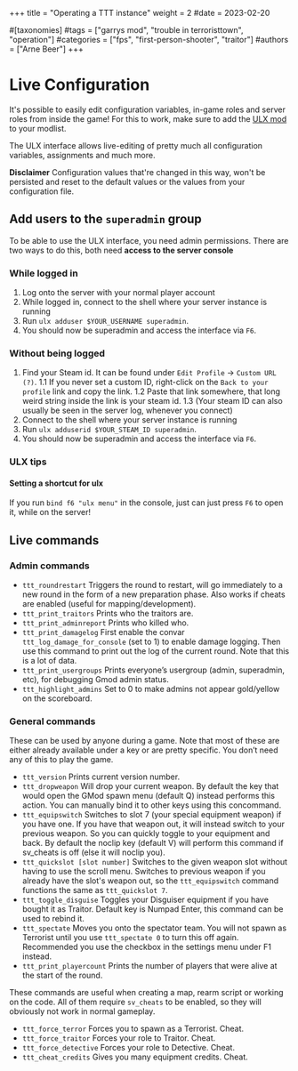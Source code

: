 +++
title = "Operating a TTT instance"
weight = 2
#date = 2023-02-20

#[taxonomies]
#tags = ["garrys mod", "trouble in terroristtown", "operation"]
#categories = ["fps", "first-person-shooter", "traitor"]
#authors = ["Arne Beer"]
+++

# Live Configuration

It's possible to easily edit configuration variables, in-game roles and server roles from inside the game!
For this to work, make sure to add the [ULX mod](https://steamcommunity.com/sharedfiles/filedetails/?id=557962280) to your modlist.

The ULX interface allows live-editing of pretty much all configuration variables, assignments and much more.

**Disclaimer**
Configuration values that're changed in this way, won't be persisted and reset to the default values or the values from your configuration file.

## Add users to the `superadmin` group

To be able to use the ULX interface, you need admin permissions.
There are two ways to do this, both need **access to the server console**

### While logged in

1. Log onto the server with your normal player account
2. While logged in, connect to the shell where your server instance is running
3. Run `ulx adduser $YOUR_USERNAME superadmin`.
4. You should now be superadmin and access the interface via `F6`.

### Without being logged

1. Find your Steam id. It can be found under `Edit Profile` -> `Custom URL (?)`.
1.1 If you never set a custom ID, right-click on the `Back to your profile` link and copy the link.
1.2 Paste that link somewhere, that long weird string inside the link is your steam id.
1.3 (Your steam ID can also usually be seen in the server log, whenever you connect)
2. Connect to the shell where your server instance is running
3. Run `ulx adduserid $YOUR_STEAM_ID superadmin`.
4. You should now be superadmin and access the interface via `F6`.

### ULX tips

#### Setting a shortcut for ulx

If you run `bind f6 "ulx menu"` in the console, just can just press `F6` to open it, while on the server!

## Live commands

### Admin commands

- `ttt_roundrestart` Triggers the round to restart, will go immediately to a new round in the form of a new preparation phase. Also works if cheats are enabled (useful for mapping/development).
- `ttt_print_traitors` Prints who the traitors are.
- `ttt_print_adminreport` Prints who killed who.
- `ttt_print_damagelog` First enable the convar `ttt_log_damage_for_console` (set to 1) to enable damage logging.
    Then use this command to print out the log of the current round. Note that this is a lot of data.
- `ttt_print_usergroups` Prints everyone’s usergroup (admin, superadmin, etc), for debugging Gmod admin status.
- `ttt_highlight_admins` Set to 0 to make admins not appear gold/yellow on the scoreboard.

### General commands

These can be used by anyone during a game. Note that most of these are either already available under a key or are pretty specific. You don’t need any of this to play the game.

- `ttt_version` Prints current version number.
- `ttt_dropweapon` Will drop your current weapon.
    By default the key that would open the GMod spawn menu (default Q) instead performs this action.
    You can manually bind it to other keys using this concommand.
- `ttt_equipswitch` Switches to slot 7 (your special equipment weapon) if you have one.
    If you have that weapon out, it will instead switch to your previous weapon.
    So you can quickly toggle to your equipment and back.
    By default the noclip key (default V) will perform this command if sv_cheats is off (else it will noclip you).
- `ttt_quickslot [slot number]` Switches to the given weapon slot without having to use the scroll menu.
    Switches to previous weapon if you already have the slot's weapon out, so the `ttt_equipswitch` command functions the same as `ttt_quickslot 7`.
- `ttt_toggle_disguise` Toggles your Disguiser equipment if you have bought it as Traitor.
    Default key is Numpad Enter, this command can be used to rebind it.
- `ttt_spectate` Moves you onto the spectator team.
    You will not spawn as Terrorist until you use `ttt_spectate 0` to turn this off again.
    Recommended you use the checkbox in the settings menu under F1 instead.
- `ttt_print_playercount` Prints the number of players that were alive at the start of the round.

These commands are useful when creating a map, rearm script or working on the code.
All of them require `sv_cheats` to be enabled, so they will obviously not work in normal gameplay.

- `ttt_force_terror` Forces you to spawn as a Terrorist. Cheat.
- `ttt_force_traitor` Forces your role to Traitor. Cheat.
- `ttt_force_detective` Forces your role to Detective. Cheat.
- `ttt_cheat_credits` Gives you many equipment credits. Cheat.
